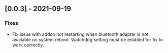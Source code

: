 ## [0.0.3] - 2021-09-19
### Fixes
* Fix issue with addon not restarting when bluetooth adapter is not available on system reboot. Watchdog setting must be enabled for fix to work correctly.
